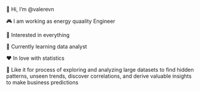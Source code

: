 <p>👋 Hi, I’m @valerevn

<p>🎮 I am working as energy quaality Engineer
<p>🧐 Interested in everything 
<p>🌱 Currently learning data analyst
<p>❤️ In love with statistics
<p>🐧 Like it for process of exploring and analyzing large datasets to find hidden patterns, unseen trends, discover correlations, and derive valuable insights to make business predictions
<!---
valerevn/valerevn is a ✨ special ✨ repository because its `README.md` (this file) appears on your GitHub profile.
You can click the Preview link to take a look at your changes.
--->

